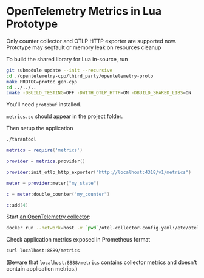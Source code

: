 # OpenTelemetry Metrics in Lua Prototype

Only counter collector and OTLP HTTP exporter are supported now.
Prototype may segfault or memory leak on resources cleanup

To build the shared library for Lua in-source, run
```bash
git submodule update --init --recursive
cd ./opentelemetry-cpp/third_party/opentelemetry-proto
make PROTOC=protoc gen-cpp
cd ../../..
cmake -DBUILD_TESTING=OFF -DWITH_OTLP_HTTP=ON -DBUILD_SHARED_LIBS=ON  . && cmake --build .
```

You'll need `protobuf` installed.

`metrics.so` should appear in the project folder.

Then setup the application
```bash
./tarantool
```

```lua
metrics = require('metrics')

provider = metrics.provider()

provider:init_otlp_http_exporter("http://localhost:4318/v1/metrics")

meter = provider:meter("my_state")

c = meter:double_counter("my_counter")

c:add(4)
```

Start [an OpenTelemetry collector](https://opentelemetry.io/docs/collector/):

```bash
docker run --network=host -v `pwd`/otel-collector-config.yaml:/etc/otel-collector-config.yaml otel/opentelemetry-collector:latest --config=/etc/otel-collector-config.yaml
```

Check application metrics exposed in Prometheus format
```bash
curl localhost:8889/metrics
```

(Beware that `localhost:8888/metrics` contains collector metrics and doesn't contain application metrics.)
